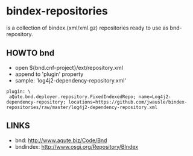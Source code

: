 bindex-repositories
===================

is a collection of bindex.(xml/xml.gz) repositories ready to use as bnd-repository.

## HOWTO bnd

- open ${bnd.cnf-project}/ext/repository.xml
- append to 'plugin' property
- sample: 'log4j2-dependency-repository.xml'

```no-highlight
plugin: \
 aQute.bnd.deployer.repository.FixedIndexedRepo; name=Log4j2-dependency-repository; locations=https://github.com/jwausle/bindex-repositories/raw/master/log4j2-dependency-repository.xml
```
 
## LINKS
- bnd: http://www.aqute.biz/Code/Bnd
- bndindex: http://www.osgi.org/Repository/BIndex

